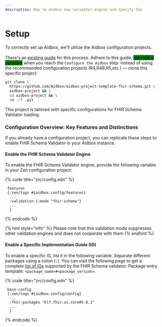```yaml
---
description: How to enable new validator engine and specify IGs
---
```


# Setup

To correctly set up Aidbox, we'll utilize the Aidbox configuration projects. \
\
There's an [existing guide](../../../getting-started-1/run-aidbox/run-aidbox-locally-with-docker.md) for this process. Adhere to this guide, <mark style="background-color:green;">but note a variation</mark> when you reach the `Configure the Aidbox` step: instead of using the recommended configuration projects (R4,R4B,R5,etc.) — clone this specific project:

```sh
git clone \
  https://github.com/Aidbox/aidbox-project-template-fhir-schema.git \
  aidbox-project && \
  cd aidbox-project && \
  rm -rf .git
```

This project is tailored with specific configurations for FHIR Schema Validator loading.

### Configuration Overview: Key Features and Distinctions

If you already have a configuration project, you can replicate these steps to enable FHIR Schema Validator in your Aidbox instance.

#### Enable the FHIR Schema Validator Engine

To enable the FHIR Schema Validator engine, provide the following variable in your Zen configuration project:

{% code title="zrc/config.edn" %}
```
 features
 {:zen/tags #{aidbox.config/features}
  ...
  :validation {:mode "fhir-schema"}
  ...
  }

```
{% endcode %}

{% hint style="info" %}
Please note that this validation mode suppresses other validation engines and does not cooperate with them
{% endhint %}

#### Enable a Specific Implementation Guide (IG)

To enable a specific IG, list it in the following variable. Separate different packages using a colon (`:`). You can visit the following page to get a complete [list of IGs](supported-implementation-guides.md) supported by the FHIR Schema validator. Package entry template: `<package_name>#<package_version>`.

{% code title="zrc/config.edn" %}
```
 base-config
 {:zen/tags #{aidbox.config/config}
  ...
  :fhir-packages "hl7.fhir.us.core#5.0.1"
  ...
  }

```
{% endcode %}
